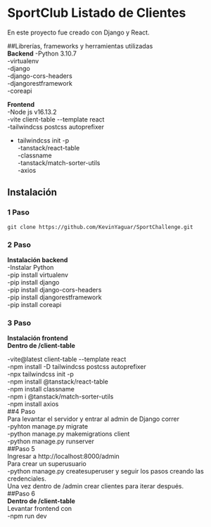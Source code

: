 # SportClub Listado de Clientes 
En este proyecto fue creado con Django y React.

##Librerías, frameworks y herramientas utilizadas   
**Backend**
-Python 3.10.7  
-virtualenv  
-django  
-django-cors-headers  
-djangorestframework  
-coreapi  
  
**Frontend**  
-Node js v16.13.2  
-vite client-table --template react  
-tailwindcss postcss autoprefixer  
- tailwindcss init -p  
-tanstack/react-table  
-classname  
-tanstack/match-sorter-utils   
-axios  

## Instalación  
### 1 Paso  
    git clone https://github.com/KevinYaguar/SportChallenge.git  
### 2 Paso  
**Instalación backend**  
-Instalar Python  
-pip install virtualenv  
-pip install django  
-pip install django-cors-headers   
-pip install djangorestframework  
-pip install coreapi  
### 3 Paso  
**Instalación frontend**  
**Dentro de /client-table**  
  
-vite@latest client-table --template react    
-npm install -D tailwindcss postcss autoprefixer  
-npx tailwindcss init -p  
-npm install @tanstack/react-table  
-npm install classname  
-npm i @tanstack/match-sorter-utils  
-npm install axios  
##4 Paso  
Para levantar el servidor y entrar al admin de Django correr  
-pyhton manage.py migrate  
-python manage.py makemigrations client  
-python manage.py runserver  
##Paso 5  
Ingresar a http://localhost:8000/admin   
Para crear un superusuario   
-python manage.py createsuperuser y seguir los pasos creando las credenciales.  
Una vez dentro de /admin crear clientes para iterar después.  
##Paso 6  
**Dentro de /client-table**  
Levantar frontend con   
-npm run dev  
